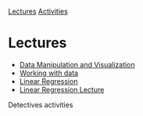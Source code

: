 <a href="#lecture">Lectures</a>
<a href="#activities">Activities</a>
<div id="lecture">
  <h1>Lectures</h1>
  <ul>
    <li><a href="Data_manipulation_and_visualization.ipynb">Data Manipulation and Visualization</a></li>
    <li><a href="Evangelista_Working_with_Data.ipynb">Working with data</a></li>
     <li><a href="Linear_Regression.ipynb">Linear Regression</a></li>
     <li><a href="Linear_Regression_Lecture.ipynb">Linear Regression Lecture</a></li>
    </ul>
  </div>
<div id="activities>
 <h1>Activities</h1>
  <li><a href="The_adventure_of_Detetivesn't.ipynb">Detectives activities</a></li>
</div>
